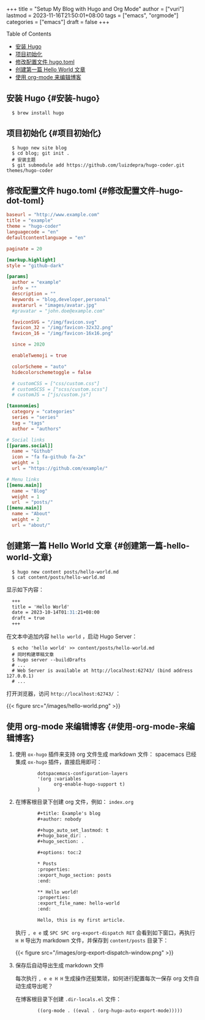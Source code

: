 +++
title = "Setup My Blog with Hugo and Org Mode"
author = ["vuri"]
lastmod = 2023-11-16T21:50:01+08:00
tags = ["emacs", "orgmode"]
categories = ["emacs"]
draft = false
+++

<div class="ox-hugo-toc toc">

<div class="heading">Table of Contents</div>

- [安装 Hugo](#安装-hugo)
- [项目初始化](#项目初始化)
- [修改配置文件 hugo.toml](#修改配置文件-hugo-dot-toml)
- [创建第一篇 Hello World 文章](#创建第一篇-hello-world-文章)
- [使用 org-mode 来编辑博客](#使用-org-mode-来编辑博客)

</div>
<!--endtoc-->


## 安装 Hugo {#安装-hugo}

```shell
  $ brew install hugo
```


## 项目初始化 {#项目初始化}

```shell
  $ hugo new site blog
  $ cd blog; git init .
  # 安装主题
  $ git submodule add https://github.com/luizdepra/hugo-coder.git themes/hugo-coder
```


## 修改配置文件 hugo.toml {#修改配置文件-hugo-dot-toml}

```toml
baseurl = "http://www.example.com"
title = "example"
theme = "hugo-coder"
languagecode = "en"
defaultcontentlanguage = "en"

paginate = 20

[markup.highlight]
style = "github-dark"

[params]
  author = "example"
  info = ""
  description = ""
  keywords = "blog,developer,personal"
  avatarurl = "images/avatar.jpg"
  #gravatar = "john.doe@example.com"

  faviconSVG = "/img/favicon.svg"
  favicon_32 = "/img/favicon-32x32.png"
  favicon_16 = "/img/favicon-16x16.png"

  since = 2020

  enableTwemoji = true

  colorScheme = "auto"
  hidecolorschemetoggle = false

  # customCSS = ["css/custom.css"]
  # customSCSS = ["scss/custom.scss"]
  # customJS = ["js/custom.js"]

[taxonomies]
  category = "categories"
  series = "series"
  tag = "tags"
  author = "authors"

# Social links
[[params.social]]
  name = "Github"
  icon = "fa fa-github fa-2x"
  weight = 1
  url = "https://github.com/example/"

# Menu links
[[menu.main]]
  name = "Blog"
  weight = 1
  url  = "posts/"
[[menu.main]]
  name = "About"
  weight = 2
  url = "about/"
```


## 创建第一篇 Hello World 文章 {#创建第一篇-hello-world-文章}

```shell
  $ hugo new content posts/hello-world.md
  $ cat content/posts/hello-world.md
```

显示如下内容：

```markdown
  +++
  title = 'Hello World'
  date = 2023-10-14T01:31:21+08:00
  draft = true
  +++
```

在文本中追加内容 `hello world` ，启动 Hugo Server：

```shell
  $ echo 'hello world' >> content/posts/hello-world.md
  # 同时构建草稿文章
  $ hugo server --buildDrafts
  # ...
  # Web Server is available at http://localhost:62743/ (bind address 127.0.0.1)
  # ...
```

打开浏览器，访问 `http://localhost:62743/` ：

{{< figure src="/images/hello-world.png" >}}


## 使用 org-mode 来编辑博客 {#使用-org-mode-来编辑博客}

1.  使用 `ox-hugo` 插件来支持 org 文件生成 markdown 文件：
    spacemacs 已经集成 `ox-hugo` 插件，直接启用即可：
    ```emacs-lisp
            dotspacemacs-configuration-layers
            '(org :variables
                  org-enable-hugo-support t)
            )
    ```

2.  在博客根目录下创建 org 文件，例如： `index.org`
    ```org
            #+title: Example's blog
            #+author: nobody

            #+hugo_auto_set_lastmod: t
            #+hugo_base_dir: .
            #+hugo_section: .

            #+options: toc:2

            * Posts
            :properties:
            :export_hugo_section: posts
            :end:

            ** Hello world!
            :properties:
            :export_file_name: hello-world
            :end:

            Hello, this is my first article.
    ```
    执行 `, e e` 或 `SPC SPC org-export-dispatch RET` 会看到如下窗口，再执行 `H H` 导出为 markdown 文件，并保存到 `content/posts` 目录下：

    {{< figure src="/images/org-export-dispatch-window.png" >}}

3.  保存后自动导出生成 markdown 文件

    每次执行 `, e e H H` 生成操作还挺繁琐，如何进行配置每次一保存 org 文件自动生成导出呢？

    在博客根目录下创建 `.dir-locals.el` 文件：
    ```emacs-lisp
            ((org-mode . ((eval . (org-hugo-auto-export-mode)))))
    ```
